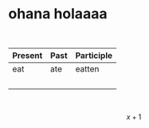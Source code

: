 # ohana holaaaa

<br />

| Present | Past   | Participle |
| :------ | :----- | :--------- |
| eat     | ate    | eatten     |
| <br />  | <br /> | <br />     |

<br />

$$
x+1
$$

